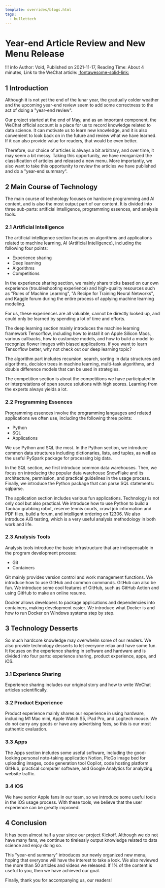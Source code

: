 ```yaml
---
template: overrides/blogs.html
tags:
  - bullettech
---
```


# Year-end Article Review and New Menu Release

!!! info
    Author: Void, Published on 2021-11-17, Reading Time: About 4 minutes, Link to the WeChat article: [:fontawesome-solid-link:](https://mp.weixin.qq.com/s/FvHSosm25M1OLJ-UWBXtqw)

## 1 Introduction

Although it is not yet the end of the lunar year, the gradually colder weather and the upcoming year-end review seem to add some correctness to the act of doing a "year-end review".

Our project started at the end of May, and as an important component, the WeChat official account is a place for us to record knowledge related to data science. It can motivate us to learn new knowledge, and it is also convenient to look back on in the future and review what we have learned. If it can also provide value for readers, that would be even better.

Therefore, our choice of articles is always a bit arbitrary, and over time, it may seem a bit messy. Taking this opportunity, we have reorganized the classification of articles and released a new menu. More importantly, we also want to take this opportunity to review the articles we have published and do a "year-end summary".

## 2 Main Course of Technology

The main course of technology focuses on hardcore programming and AI content, and is also the most output part of our content. It is divided into three sub-parts: artificial intelligence, programming essences, and analysis tools.

### 2.1 Artificial Intelligence

The artificial intelligence section focuses on algorithms and applications related to machine learning, AI (Artificial Intelligence), including the following four points:

- Experience sharing
- Deep learning
- Algorithms
- Competitions

In the experience sharing section, we mainly share tricks based on our own experience (troubleshooting experience) and high-quality resources such as "Rules of Machine Learning", "A Recipe for Training Neural Networks", and Kaggle forum during the entire process of applying machine learning modeling.

For us, these experiences are all valuable, cannot be directly looked up, and could only be learned by spending a lot of time and efforts.

The deep learning section mainly introduces the machine learning framework Tensorflow, including how to install it on Apple Silicon Macs, various callbacks, how to customize models, and how to build a model to recognize flower images with biased applications. If you want to learn Tensorflow better, why not check out our deep learning topic?

The algorithm part includes recursion, search, sorting in data structures and algorithms, decision trees in machine learning, multi-task algorithms, and double difference models that can be used in strategies.

The competition section is about the competitions we have participated in or interpretations of open source solutions with high scores. Learning from the experts always yields a lot.

### 2.2 Programming Essences

Programming essences involve the programming languages and related applications we often use, including the following three points:

- Python
- SQL
- Applications

We use Python and SQL the most. In the Python section, we introduce common data structures including dictionaries, lists, and tuples, as well as the useful PySpark package for processing big data.

In the SQL section, we first introduce common data warehouses. Then, we focus on introducing the popular data warehouse SnowFlake and its architecture, permission, and practical guidelines in the usage process. Finally, we introduce the Python package that can parse SQL statements: sqlparse.

The application section includes various fun applications. Technology is not only cool but also practical. We introduce how to use Python to build a Taobao grabbing robot, reserve tennis courts, crawl job information and PDF files, build a forum, and intelligent ordering on 12306. We also introduce A/B testing, which is a very useful analysis methodology in both work and life.

### 2.3 Analysis Tools

Analysis tools introduce the basic infrastructure that are indispensable in the program development process:

- Git
- Containers

Git mainly provides version control and work management functions. We introduce how to use GitHub and common commands. GitHub can also be fun. We introduce some cool features of GitHub, such as GitHub Action and using GitHub to make an online resume.

Docker allows developers to package applications and dependencies into containers, making development easier. We introduce what Docker is and how to run Docker on Windows systems step by step.

## 3 Technology Desserts

So much hardcore knowledge may overwhelm some of our readers. We also provide technology desserts to let everyone relax and have some fun. It focuses on the experience sharing in software and hardware and is divided into four parts: experience sharing, product experience, apps, and iOS.

### 3.1 Experience Sharing

Experience sharing includes our original story and how to write WeChat articles scientifically.

### 3.2 Product Experience

Product experience mainly shares our experience in using hardware, including M1 Mac mini, Apple Watch S5, iPad Pro, and Logitech mouse. We do not carry any goods or have any advertising fees, so this is our most authentic evaluation.

### 3.3 Apps

The Apps section includes some useful software, including the good-looking personal note-taking application Notion, PicGo image bed for uploading images, code generation tool Copilot, code hosting platform GitHub, practical computer software, and Google Analytics for analyzing website traffic.

### 3.4 iOS

We have senior Apple fans in our team, so we introduce some useful tools in the iOS usage process. With these tools, we believe that the user experience can be greatly improved.

## 4 Conclusion

It has been almost half a year since our project Kickoff. Although we do not have many fans, we continue to tirelessly output knowledge related to data science and enjoy doing so. 

This "year-end summary" introduces our newly organized new menu, hoping that everyone will have the interest to take a look. We also reviewed the more than 50 articles and videos we released. If 1% of the content is useful to you, then we have achieved our goal.

Finally, thank you for accompanying us, our readers! 

